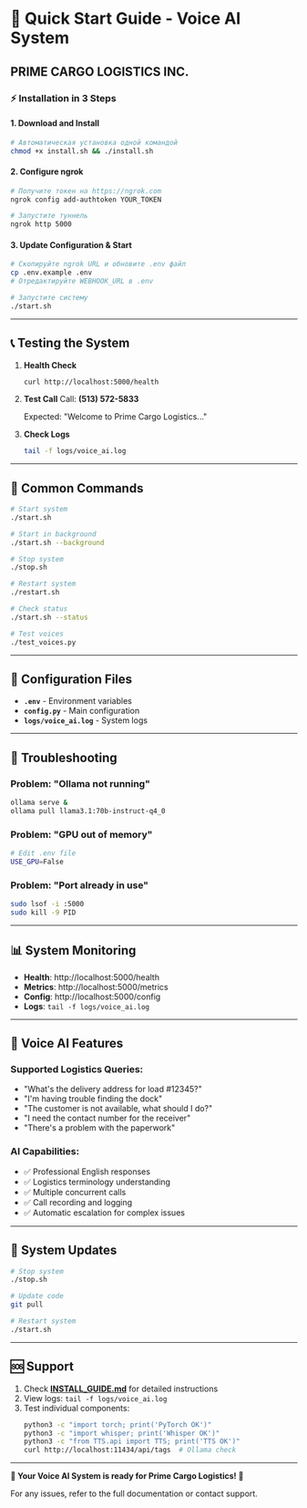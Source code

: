 # 🚀 Quick Start Guide - Voice AI System

## PRIME CARGO LOGISTICS INC.

### ⚡ Installation in 3 Steps

#### 1. Download and Install
```bash
# Автоматическая установка одной командой
chmod +x install.sh && ./install.sh
```

#### 2. Configure ngrok
```bash
# Получите токен на https://ngrok.com
ngrok config add-authtoken YOUR_TOKEN

# Запустите туннель
ngrok http 5000
```

#### 3. Update Configuration & Start
```bash
# Скопируйте ngrok URL и обновите .env файл
cp .env.example .env
# Отредактируйте WEBHOOK_URL в .env

# Запустите систему
./start.sh
```

---

## 📞 Testing the System

1. **Health Check**
   ```bash
   curl http://localhost:5000/health
   ```

2. **Test Call**
   Call: **(513) 572-5833**
   
   Expected: "Welcome to Prime Cargo Logistics..."

3. **Check Logs**
   ```bash
   tail -f logs/voice_ai.log
   ```

---

## 🎯 Common Commands

```bash
# Start system
./start.sh

# Start in background
./start.sh --background

# Stop system
./stop.sh

# Restart system
./restart.sh

# Check status
./start.sh --status

# Test voices
./test_voices.py
```

---

## 🔧 Configuration Files

- **`.env`** - Environment variables
- **`config.py`** - Main configuration
- **`logs/voice_ai.log`** - System logs

---

## 🚨 Troubleshooting

### Problem: "Ollama not running"
```bash
ollama serve &
ollama pull llama3.1:70b-instruct-q4_0
```

### Problem: "GPU out of memory"
```bash
# Edit .env file
USE_GPU=False
```

### Problem: "Port already in use"
```bash
sudo lsof -i :5000
sudo kill -9 PID
```

---

## 📊 System Monitoring

- **Health**: http://localhost:5000/health
- **Metrics**: http://localhost:5000/metrics
- **Config**: http://localhost:5000/config
- **Logs**: `tail -f logs/voice_ai.log`

---

## 🎤 Voice AI Features

### Supported Logistics Queries:
- "What's the delivery address for load #12345?"
- "I'm having trouble finding the dock"
- "The customer is not available, what should I do?"
- "I need the contact number for the receiver"
- "There's a problem with the paperwork"

### AI Capabilities:
- ✅ Professional English responses
- ✅ Logistics terminology understanding
- ✅ Multiple concurrent calls
- ✅ Call recording and logging
- ✅ Automatic escalation for complex issues

---

## 🔄 System Updates

```bash
# Stop system
./stop.sh

# Update code
git pull

# Restart system
./start.sh
```

---

## 🆘 Support

1. Check **[INSTALL_GUIDE.md](INSTALL_GUIDE.md)** for detailed instructions
2. View logs: `tail -f logs/voice_ai.log`
3. Test individual components:
   ```bash
   python3 -c "import torch; print('PyTorch OK')"
   python3 -c "import whisper; print('Whisper OK')"
   python3 -c "from TTS.api import TTS; print('TTS OK')"
   curl http://localhost:11434/api/tags  # Ollama check
   ```

---

**🎉 Your Voice AI System is ready for Prime Cargo Logistics! 🚛**

For any issues, refer to the full documentation or contact support.